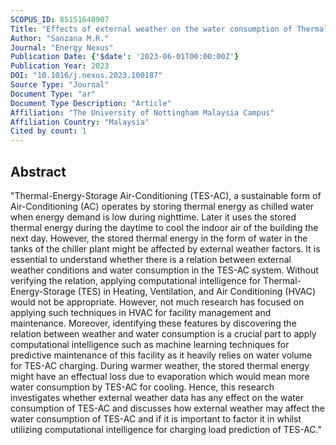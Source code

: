 ```yaml
---
SCOPUS_ID: 85151648907
Title: "Effects of external weather on the water consumption of Thermal-Energy-Storage Air-Conditioning system"
Author: "Sanzana M.R."
Journal: "Energy Nexus"
Publication Date: {'$date': '2023-06-01T00:00:00Z'}
Publication Year: 2023
DOI: "10.1016/j.nexus.2023.100187"
Source Type: "Journal"
Document Type: "ar"
Document Type Description: "Article"
Affiliation: "The University of Nottingham Malaysia Campus"
Affiliation Country: "Malaysia"
Cited by count: 1
---
```


## Abstract
"Thermal-Energy-Storage Air-Conditioning (TES-AC), a sustainable form of Air-Conditioning (AC) operates by storing thermal energy as chilled water when energy demand is low during nighttime. Later it uses the stored thermal energy during the daytime to cool the indoor air of the building the next day. However, the stored thermal energy in the form of water in the tanks of the chiller plant might be affected by external weather factors. It is essential to understand whether there is a relation between external weather conditions and water consumption in the TES-AC system. Without verifying the relation, applying computational intelligence for Thermal-Energy-Storage (TES) in Heating, Ventilation, and Air Conditioning (HVAC) would not be appropriate. However, not much research has focused on applying such techniques in HVAC for facility management and maintenance. Moreover, identifying these features by discovering the relation between weather and water consumption is a crucial part to apply computational intelligence such as machine learning techniques for predictive maintenance of this facility as it heavily relies on water volume for TES-AC charging. During warmer weather, the stored thermal energy might have an effectual loss due to evaporation which would mean more water consumption by TES-AC for cooling. Hence, this research investigates whether external weather data has any effect on the water consumption of TES-AC and discusses how external weather may affect the water consumption of TES-AC and if it is important to factor it in whilst utilizing computational intelligence for charging load prediction of TES-AC."
